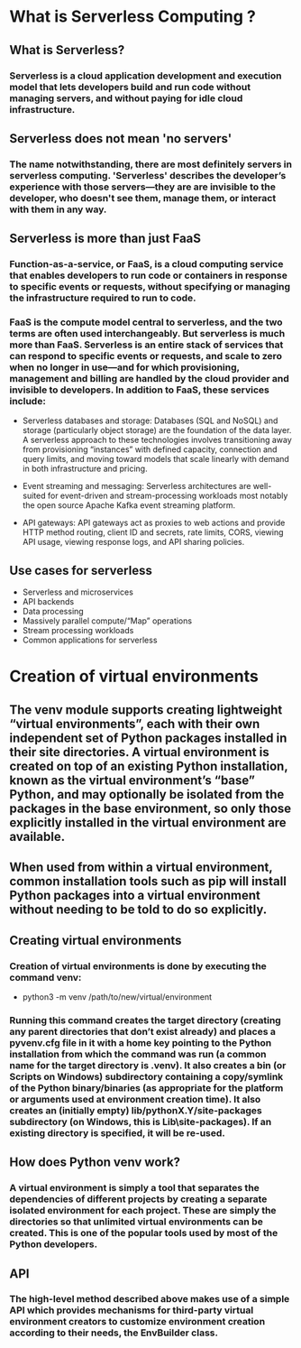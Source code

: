 # What is Serverless Computing ?

## What is Serverless?
### Serverless is a cloud application development and execution model that lets developers build and run code without managing servers, and without paying for idle cloud infrastructure.

## Serverless does not mean 'no servers'
### The name notwithstanding, there are most definitely servers in serverless computing. 'Serverless' describes the developer’s experience with those servers—they are are invisible to the developer, who doesn't see them, manage them, or interact with them in any way.

## Serverless is more than just FaaS
### Function-as-a-service, or FaaS, is a cloud computing service that enables developers to run code or containers in response to specific events or requests, without specifying or managing the infrastructure required to run to code.

### FaaS is the compute model central to serverless, and the two terms are often used interchangeably. But serverless is much more than FaaS. Serverless is an entire stack of services that can respond to specific events or requests, and scale to zero when no longer in use—and for which provisioning, management and billing are handled by the cloud provider and invisible to developers. In addition to FaaS, these services include:

- Serverless databases and storage: Databases (SQL and NoSQL) and storage (particularly object storage) are the foundation of the data layer. A serverless approach to these technologies involves transitioning away from provisioning “instances” with defined capacity, connection and query limits, and moving toward models that scale linearly with demand in both infrastructure and pricing.

- Event streaming and messaging: Serverless architectures are well-suited for event-driven and stream-processing workloads most notably the open source Apache Kafka event streaming platform.

- API gateways: API gateways act as proxies to web actions and provide HTTP method routing, client ID and secrets, rate limits, CORS, viewing API usage, viewing response logs, and API sharing policies.

## Use cases for serverless

- Serverless and microservices
- API backends
- Data processing
- Massively parallel compute/“Map” operations
- Stream processing workloads
- Common applications for serverless


# Creation of virtual environments

## The venv module supports creating lightweight “virtual environments”, each with their own independent set of Python packages installed in their site directories. A virtual environment is created on top of an existing Python installation, known as the virtual environment’s “base” Python, and may optionally be isolated from the packages in the base environment, so only those explicitly installed in the virtual environment are available.

## When used from within a virtual environment, common installation tools such as pip will install Python packages into a virtual environment without needing to be told to do so explicitly.

## Creating virtual environments
### Creation of virtual environments is done by executing the command venv:

- python3 -m venv /path/to/new/virtual/environment

### Running this command creates the target directory (creating any parent directories that don’t exist already) and places a pyvenv.cfg file in it with a home key pointing to the Python installation from which the command was run (a common name for the target directory is .venv). It also creates a bin (or Scripts on Windows) subdirectory containing a copy/symlink of the Python binary/binaries (as appropriate for the platform or arguments used at environment creation time). It also creates an (initially empty) lib/pythonX.Y/site-packages subdirectory (on Windows, this is Lib\site-packages). If an existing directory is specified, it will be re-used.

## How does Python venv work?
### A virtual environment is simply a tool that separates the dependencies of different projects by creating a separate isolated environment for each project. These are simply the directories so that unlimited virtual environments can be created. This is one of the popular tools used by most of the Python developers.

## API
### The high-level method described above makes use of a simple API which provides mechanisms for third-party virtual environment creators to customize environment creation according to their needs, the EnvBuilder class.
